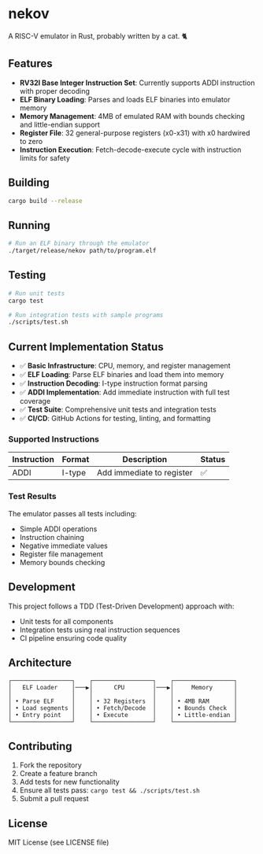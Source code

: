 # nekov

A RISC-V emulator in Rust, probably written by a cat. 🐈

## Features

- **RV32I Base Integer Instruction Set**: Currently supports ADDI instruction with proper decoding
- **ELF Binary Loading**: Parses and loads ELF binaries into emulator memory  
- **Memory Management**: 4MB of emulated RAM with bounds checking and little-endian support
- **Register File**: 32 general-purpose registers (x0-x31) with x0 hardwired to zero
- **Instruction Execution**: Fetch-decode-execute cycle with instruction limits for safety

## Building

```bash
cargo build --release
```

## Running

```bash
# Run an ELF binary through the emulator
./target/release/nekov path/to/program.elf
```

## Testing

```bash
# Run unit tests
cargo test

# Run integration tests with sample programs
./scripts/test.sh
```

## Current Implementation Status

- ✅ **Basic Infrastructure**: CPU, memory, and register management
- ✅ **ELF Loading**: Parse ELF binaries and load them into memory
- ✅ **Instruction Decoding**: I-type instruction format parsing
- ✅ **ADDI Implementation**: Add immediate instruction with full test coverage
- ✅ **Test Suite**: Comprehensive unit tests and integration tests
- ✅ **CI/CD**: GitHub Actions for testing, linting, and formatting

### Supported Instructions

| Instruction | Format | Description | Status |
|-------------|--------|-------------|---------|
| ADDI | I-type | Add immediate to register | ✅ |

### Test Results

The emulator passes all tests including:
- Simple ADDI operations
- Instruction chaining  
- Negative immediate values
- Register file management
- Memory bounds checking

## Development

This project follows a TDD (Test-Driven Development) approach with:
- Unit tests for all components
- Integration tests using real instruction sequences
- CI pipeline ensuring code quality

## Architecture

```
┌─────────────────┐    ┌─────────────────┐    ┌─────────────────┐
│   ELF Loader    │───▶│      CPU        │───▶│     Memory      │
│                 │    │                 │    │                 │
│ • Parse ELF     │    │ • 32 Registers  │    │ • 4MB RAM       │
│ • Load segments │    │ • Fetch/Decode  │    │ • Bounds Check  │
│ • Entry point   │    │ • Execute       │    │ • Little-endian │
└─────────────────┘    └─────────────────┘    └─────────────────┘
```

## Contributing

1. Fork the repository
2. Create a feature branch
3. Add tests for new functionality  
4. Ensure all tests pass: `cargo test && ./scripts/test.sh`
5. Submit a pull request

## License

MIT License (see LICENSE file)
